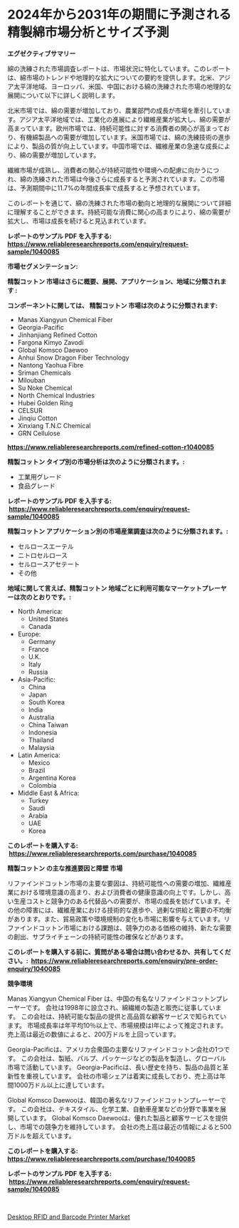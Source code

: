 <p><h1>2024年から2031年の期間に予測される精製綿市場分析とサイズ予測</h1></p><p><strong>エグゼクティブサマリー</strong></p>
<p><p>綿の洗練された市場調査レポートは、市場状況に特化しています。このレポートは、綿市場のトレンドや地理的な拡大についての要約を提供します。北米、アジア太平洋地域、ヨーロッパ、米国、中国における綿の洗練された市場の地理的な展開について以下に詳しく説明します。</p><p>北米市場では、綿の需要が増加しており、農業部門の成長が市場を牽引しています。アジア太平洋地域では、工業化の進展により繊維産業が拡大し、綿の需要が高まっています。欧州市場では、持続可能性に対する消費者の関心が高まっており、有機綿製品への需要が増加しています。米国市場では、綿の洗練技術の進歩により、製品の質が向上しています。中国市場では、繊維産業の急速な成長により、綿の需要が増加しています。</p><p>繊維市場が成熟し、消費者の関心が持続可能性や環境への配慮に向かうにつれ、綿の洗練された市場は今後さらに成長すると予測されています。この市場は、予測期間中に11.7%の年間成長率で成長すると予想されています。</p><p>このレポートを通じて、綿の洗練された市場の動向と地理的な展開について詳細に理解することができます。持続可能な消費に関心の高まりにより、綿の需要が拡大し、市場は成長を続けると見込まれています。</p></p>
<p><strong>レポートのサンプル PDF を入手する: <a href="https://www.reliableresearchreports.com/enquiry/request-sample/1040085">https://www.reliableresearchreports.com/enquiry/request-sample/1040085</a></strong></p>
<p><strong>市場セグメンテーション:</strong></p>
<p><strong> 精製コットン 市場はさらに概要、展開、アプリケーション、地域に分類されます :</strong></p>
<p><strong>コンポーネントに関しては、 精製コットン 市場は次のように分類されます: &nbsp;</strong></p>
<p><ul><li>Manas Xiangyun Chemical Fiber</li><li>Georgia-Pacific</li><li>Jinhanjiang Refined Cotton</li><li>Fargona Kimyo Zavodi</li><li>Global Komsco Daewoo</li><li>Anhui Snow Dragon Fiber Technology</li><li>Nantong Yaohua Fibre</li><li>Sriman Chemicals</li><li>Milouban</li><li>Su Noke Chemical</li><li>North Chemical Industries</li><li>Hubei Golden Ring</li><li>CELSUR</li><li>Jinqiu Cotton</li><li>Xinxiang T.N.C Chemical</li><li>GRN Cellulose</li></ul></p>
<p><strong><a href="https://www.reliableresearchreports.com/refined-cotton-r1040085">https://www.reliableresearchreports.com/refined-cotton-r1040085</a></strong></p>
<p><strong> 精製コットン タイプ別の市場分析は次のように分類されます。:</strong></p>
<p><ul><li>工業用グレード</li><li>食品グレード</li></ul></p>
<p><strong>レポートのサンプル PDF を入手する: &nbsp;<a href="https://www.reliableresearchreports.com/enquiry/request-sample/1040085">https://www.reliableresearchreports.com/enquiry/request-sample/1040085</a></strong></p>
<p><strong> 精製コットン アプリケーション別の市場産業調査は次のように分類されます。:</strong></p>
<p><ul><li>セルロースエーテル</li><li>ニトロセルロース</li><li>セルロースアセテート</li><li>その他</li></ul></p>
<p><strong>地域に関して言えば、精製コットン 地域ごとに利用可能なマーケットプレーヤーは次のとおりです。:</strong></p>
<p><ul>
    <li>
        North America:
        <ul>
            <li>United States</li>
            <li>Canada</li>
        </ul>
    </li>
    <li>
        Europe:
        <ul>
            <li>Germany</li>
            <li>France</li>
            <li>U.K.</li>
            <li>Italy</li>
            <li>Russia</li>
        </ul>
    </li>
    <li>
        Asia-Pacific:
        <ul>
            <li>China</li>
            <li>Japan</li>
            <li>South Korea</li>
            <li>India</li>
            <li>Australia</li>
            <li>China Taiwan</li>
            <li>Indonesia</li>
            <li>Thailand</li>
            <li>Malaysia</li>
        </ul>
    </li>
    <li>
        Latin America:
        <ul>
            <li>Mexico</li>
            <li>Brazil</li>
            <li>Argentina Korea</li>
            <li>Colombia</li>
        </ul>
    </li>
    <li>
        Middle East & Africa:
        <ul>
            <li>Turkey</li>
            <li>Saudi</li>
            <li>Arabia</li>
            <li>UAE</li>
            <li>Korea</li>
        </ul>
    </li>
    </ul></p>
<p><strong>このレポートを購入する: &nbsp;<a href="https://www.reliableresearchreports.com/purchase/1040085">https://www.reliableresearchreports.com/purchase/1040085</a></strong></p>
<p><strong>精製コットン の主な推進要因と障壁 市場</strong></p>
<p><p>リファインドコットン市場の主要な要因は、持続可能性への需要の増加、繊維産業における環境意識の高まり、および消費者の健康意識の向上です。しかし、高い生産コストと競争力のある代替品への需要が、市場の成長を妨げています。その他の障害には、繊維産業における技術的な進歩や、過剰な供給と需要の不均衡があります。また、貿易政策や環境規制の変化も市場に影響を与えています。リファインドコットン市場における課題は、競争力のある価格の維持、新たな需要の創出、サプライチェーンの持続可能性の確保などがあります。</p></p>
<p><strong>このレポートを購入する前に、質問がある場合は問い合わせるか、共有してください。:&nbsp; <a href="https://www.reliableresearchreports.com/enquiry/pre-order-enquiry/1040085">https://www.reliableresearchreports.com/enquiry/pre-order-enquiry/1040085</a></strong></p>
<p><strong>競争環境</strong></p>
<p><p>Manas Xiangyun Chemical Fiber は、中国の有名なリファインドコットンプレーヤーです。 会社は1998年に設立され、綿繊維の製造と販売に従事しています。 この会社は、持続可能な製品の提供と高品質な顧客サービスで知られています。 市場成長率は年平均10％以上で、市場規模はI年によって推定されます。 売上高は最近の数値によると、200万ドルを上回っています。</p><p>Georgia-Pacificは、アメリカ合衆国の主要なリファインドコットン会社の1つです。 この会社は、製紙、パルプ、パッケージなどの製品を製造し、グローバル市場で活動しています。 Georgia-Pacificは、長い歴史を持ち、製品の品質と革新性を重視しています。 会社の市場シェアは着実に成長しており、売上高は年間1000万ドル以上に達しています。</p><p>Global Komsco Daewooは、韓国の著名なリファインドコットンプレーヤーです。 この会社は、テキスタイル、化学工業、自動車産業などの分野で事業を展開しています。 Global Komsco Daewooは、優れた製品と顧客サービスを提供し、市場での競争力を維持しています。 会社の売上高は最近の情報によると500万ドルを超えています。</p></p>
<p><strong>このレポートを購入する: &nbsp; <a href="https://www.reliableresearchreports.com/purchase/1040085">https://www.reliableresearchreports.com/purchase/1040085</a></strong></p>
<p><strong>レポートのサンプル PDF を入手する: &nbsp;<a href="https://www.reliableresearchreports.com/enquiry/request-sample/1040085">https://www.reliableresearchreports.com/enquiry/request-sample/1040085</a></strong><strong></strong></p>
<p>&nbsp;</p>
<p><p><a href="https://woozy-pyroraptor-a1f.notion.site/Desktop-RFID-and-Barcode-Printer-Market-Trends-and-Market-Analysis-forecasted-for-period-2024-2031-ae432fc38e0b4a7bba5c2b2826a68211">Desktop RFID and Barcode Printer Market</a></p></p>